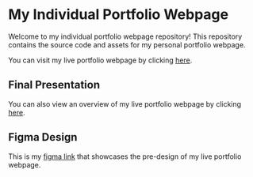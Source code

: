 # My Individual Portfolio Webpage

Welcome to my individual portfolio webpage repository! This repository contains the source code and assets for my personal portfolio webpage.

You can visit my live portfolio webpage by clicking [here](https://ysheikh728.github.io/Individual-Portfolio-Webpage/).

## Final Presentation
You can also view an overview of my live portfolio webpage by clicking [here](https://ysheikh728.github.io/Individual-Portfolio-Webpage/).

## Figma Design
This is my [figma link](https://www.figma.com/file/6rF442hzwNZgTK7UDf8A04/Untitled?type=design&node-id=0-1&mode=design) that showcases the pre-design of my live portfolio webpage.
